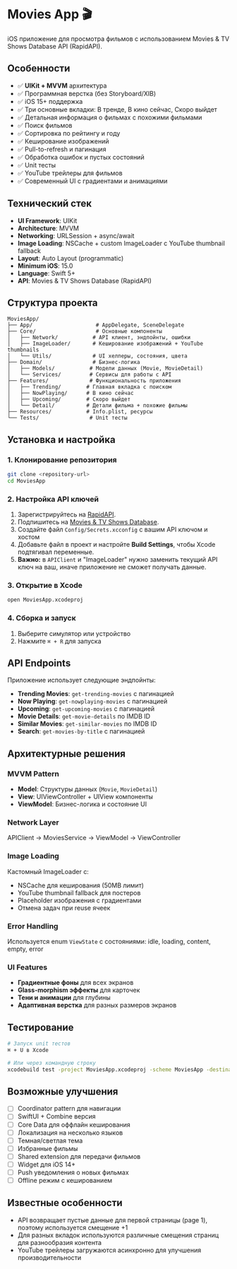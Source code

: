 
# Movies App 🎬

iOS приложение для просмотра фильмов с использованием Movies & TV Shows Database API (RapidAPI).

## Особенности

* ✅ **UIKit + MVVM** архитектура
* ✅ Программная верстка (без Storyboard/XIB)
* ✅ iOS 15+ поддержка
* ✅ Три основные вкладки: В тренде, В кино сейчас, Скоро выйдет
* ✅ Детальная информация о фильмах с похожими фильмами
* ✅ Поиск фильмов
* ✅ Сортировка по рейтингу и году
* ✅ Кеширование изображений
* ✅ Pull-to-refresh и пагинация
* ✅ Обработка ошибок и пустых состояний
* ✅ Unit тесты
* ✅ YouTube трейлеры для фильмов
* ✅ Современный UI с градиентами и анимациями

## Технический стек

* **UI Framework**: UIKit
* **Architecture**: MVVM
* **Networking**: URLSession + async/await
* **Image Loading**: NSCache + custom ImageLoader с YouTube thumbnail fallback
* **Layout**: Auto Layout (programmatic)
* **Minimum iOS**: 15.0
* **Language**: Swift 5+
* **API**: Movies & TV Shows Database (RapidAPI)

## Структура проекта

```
MoviesApp/
├── App/                    # AppDelegate, SceneDelegate
├── Core/                   # Основные компоненты
│   ├── Network/           # API клиент, эндпойнты, ошибки
│   ├── ImageLoader/       # Кеширование изображений + YouTube thumbnails
│   └── Utils/             # UI хелперы, состояния, цвета
├── Domain/                # Бизнес-логика
│   ├── Models/           # Модели данных (Movie, MovieDetail)
│   └── Services/         # Сервисы для работы с API
├── Features/             # Функциональность приложения
│   ├── Trending/        # Главная вкладка с поиском
│   ├── NowPlaying/      # В кино сейчас
│   ├── Upcoming/        # Скоро выйдет
│   └── Detail/          # Детали фильма + похожие фильмы
├── Resources/           # Info.plist, ресурсы
└── Tests/                # Unit тесты
```

## Установка и настройка

### 1. Клонирование репозитория

```bash
git clone <repository-url>
cd MoviesApp
```

### 2. Настройка API ключей

1. Зарегистрируйтесь на [RapidAPI](https://rapidapi.com/).
2. Подпишитесь на [Movies & TV Shows Database](https://rapidapi.com/SAdrian/api/movies-tv-shows-database/).
3. Создайте файл `Config/Secrets.xcconfig` с вашим API ключом и хостом
4. Добавьте файл в проект и настройте **Build Settings**, чтобы Xcode подтягивал переменные.
5. **Важно:** в `APIClient`  и "ImageLoader" нужно заменить текущий API ключ на ваш, иначе приложение не сможет получать данные.

### 3. Открытие в Xcode

```bash
open MoviesApp.xcodeproj
```

### 4. Сборка и запуск

1. Выберите симулятор или устройство
2. Нажмите `⌘ + R` для запуска

## API Endpoints

Приложение использует следующие эндпойнты:

* **Trending Movies**: `get-trending-movies` с пагинацией
* **Now Playing**: `get-nowplaying-movies` с пагинацией
* **Upcoming**: `get-upcoming-movies` с пагинацией
* **Movie Details**: `get-movie-details` по IMDB ID
* **Similar Movies**: `get-similar-movies` по IMDB ID
* **Search**: `get-movies-by-title` с пагинацией

## Архитектурные решения

### MVVM Pattern

* **Model**: Структуры данных (`Movie`, `MovieDetail`)
* **View**: UIViewController + UIView компоненты
* **ViewModel**: Бизнес-логика и состояние UI

### Network Layer

APIClient → MoviesService → ViewModel → ViewController

### Image Loading

Кастомный ImageLoader с:

* NSCache для кеширования (50MB лимит)
* YouTube thumbnail fallback для постеров
* Placeholder изображения с градиентами
* Отмена задач при reuse ячеек

### Error Handling

Используется enum `ViewState` с состояниями: idle, loading, content, empty, error

### UI Features

* **Градиентные фоны** для всех экранов
* **Glass-morphism эффекты** для карточек
* **Тени и анимации** для глубины
* **Адаптивная верстка** для разных размеров экранов

## Тестирование

```bash
# Запуск unit тестов
⌘ + U в Xcode

# Или через командную строку
xcodebuild test -project MoviesApp.xcodeproj -scheme MoviesApp -destination 'platform=iOS Simulator,name=iPhone 15'
```

## Возможные улучшения

* [ ] Coordinator pattern для навигации
* [ ] SwiftUI + Combine версия
* [ ] Core Data для оффлайн кеширования
* [ ] Локализация на несколько языков
* [ ] Темная/светлая тема
* [ ] Избранные фильмы
* [ ] Shared extension для передачи фильмов
* [ ] Widget для iOS 14+
* [ ] Push уведомления о новых фильмах
* [ ] Offline режим с кешированием

## Известные особенности

* API возвращает пустые данные для первой страницы (page 1), поэтому используется смещение +1
* Для разных вкладок используются различные смещения страниц для разнообразия контента
* YouTube трейлеры загружаются асинхронно для улучшения производительности

